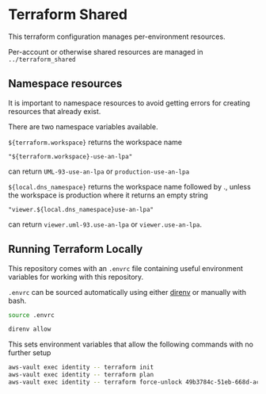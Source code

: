 # Terraform Shared

This terraform configuration manages per-environment resources.

Per-account or otherwise shared resources are managed in `../terraform_shared`

## Namespace resources
It is important to namespace resources to avoid getting errors for creating resources that already exist.

There are two namespace variables available.

`${terraform.workspace}`
returns the workspace name

```
"${terraform.workspace}-use-an-lpa"
``` 
can return `UML-93-use-an-lpa` or `production-use-an-lpa`

`${local.dns_namespace}`
returns the workspace name followed by ., unless the workspace is production where it returns an empty string

```
"viewer.${local.dns_namespace}use-an-lpa"
``` 
can return `viewer.uml-93.use-an-lpa` or `viewer.use-an-lpa`.

## Running Terraform Locally

This repository comes with an `.envrc` file containing useful environment variables for working with this repository.

`.envrc` can be sourced automatically using either [direnv](https://direnv.net) or manually with bash.

```bash
source .envrc
```

```bash
direnv allow
```

This sets environment variables that allow the following commands with no further setup

```bash
aws-vault exec identity -- terraform init
aws-vault exec identity -- terraform plan
aws-vault exec identity -- terraform force-unlock 49b3784c-51eb-668d-ac4b-3bd5b8701925
```